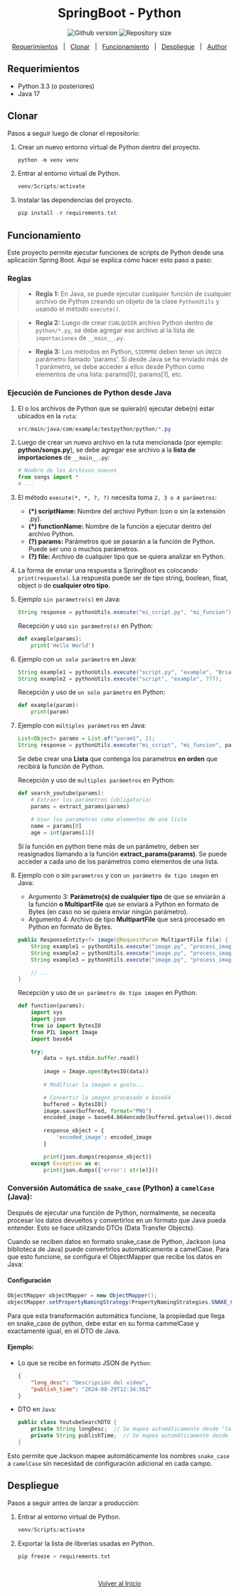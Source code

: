 
<h1 align="center">SpringBoot - Python</h1>

<p align="center">
  <img alt="Github version" src="https://img.shields.io/badge/version-1.0-blue?color=56BEB8">
  <img alt="Repository size" src="https://img.shields.io/github/repo-size/brianuceda/testpython?color=56BEB8">
</p>

<p align="center">
  <a href="#requerimientos">Requerimientos</a> &#xa0; | &#xa0;
  <a href="#clonar">Clonar</a> &#xa0; | &#xa0;
  <a href="#funcionamiento">Funcionamiento</a> &#xa0; | &#xa0;
  <a href="#despliegue">Despliegue</a> &#xa0; | &#xa0;
  <a href="https://github.com/brianuceda" target="_blank">Author</a>
</p>

## Requerimientos

- Python 3.3 (o posteriores)
- Java 17

## Clonar

Pasos a seguir luego de clonar el repositorio:

1. Crear un nuevo entorno virtual de Python dentro del proyecto.

    ```powershell
    python -m venv venv
    ```

2. Entrar al entorno virtual de Python.

    ```powershell
    venv/Scripts/activate
    ```

3. Instalar las dependencias del proyecto.

    ```powershell
    pip install -r requirements.txt
    ```

## Funcionamiento

Este proyecto permite ejecutar funciones de scripts de Python desde una aplicación Spring Boot. Aquí se explica cómo hacer esto paso a paso:

### Reglas

> * **Regla 1:** En Java, se puede ejecutar cualquier función de cualquier archivo de Python creando un objeto de la clase `PythonUtils` y usando el método `execute()`.

> * **Regla 2:** Luego de crear `CUALQUIER` archivo Python dentro de `python/*.py`, se debe agregar ese archivo al la lista de `importaciones` de `__main__.py`.

> * **Regla 3:** Los métodos en Python, `SIEMPRE` deben tener un `ÚNICO` parámetro llamado 'params'. Si desde Java se ha enviado más de 1 parámetro, se debe acceder a ellos desde Python como elementos de una lista: params[0], params[1], etc.

### Ejecución de Funciones de Python desde Java

1. El o los archivos de Python que se quiera(n) ejecutar debe(n) estar ubicados en la `ruta`:

    ```powershell
    src/main/java/com/example/testpython/python/*.py
    ```

2. Luego de crear un nuevo archivo en la ruta mencionada (por ejemplo: **python/songs.py**), se debe agregar ese archivo a la **lista de importaciones** de `__main__.py`:
   ```python   
   # Nombre de los Archivos nuevos
   from songs import *
   # ...
   ```

3. El método `execute(*, *, ?, ?)` necesita toma `2, 3 o 4 parámetros`:

    * **(*) scriptName:** Nombre del archivo Python (con o sin la extensión .py).
    * **(*) functionName:** Nombre de la función a ejecutar dentro del archivo Python.
    * **(?) params:** Parámetros que se pasarán a la función de Python. Puede ser uno o muchos parámetros.
    * **(?) file:** Archivo de cualquier tipo que se quiera analizar en Python.

4. La forma de enviar una respuesta a SpringBoot es colocando ``print(respuesta)``. La respuesta puede ser de tipo string, boolean, float, object o de **cualquier otro tipo**.

5. Ejemplo ``sin parámetro(s)`` en Java:

    ```java
    String response = pythonUtils.execute("mi_script.py", "mi_funcion");
    ```

    Recepción y uso ``sin parámetro(s)`` en Python:
    ```python
    def example(params):
        print('Hello World')
    ```

6. Ejemplo con ``un solo parámetro`` en Java: 

    ```java
    String example1 = pythonUtils.execute("script.py", "example", "Brian");
    String example2 = pythonUtils.execute("script", "example", 777);
    ```

    Recepción y uso de ``un solo parámetro`` en Python:

    ```python
    def example(param):
        print(param)
    ```

7. Ejemplo con ``múltiples parámetros`` en Java:

    ```java
    List<Object> params = List.of("param1", 2);
    String response = pythonUtils.execute("mi_script", "mi_funcion", params);
    ```

    Se debe crear una **Lista** que contenga los parametros **en orden** que recibirá la función de Python.

    Recepción y uso de ``multiples parámetros`` en Python:

    ```python
    def search_youtube(params):
        # Extraer los parámetros (obligatorio)
        params = extract_params(params)
        
        # Usar los parametros como elementos de una lista
        name = params[0]
        age = int(params[1])
    ```

    Si la función en python tiene más de un parámetro, deben ser reasignados llamando a la función **extract_params(params)**. Se puede acceder a cada uno de los parámetros como elementos de una lista.

8. Ejemplo con o sin `parametros` y con `un parámetro de tipo imagen` en Java:

    * Argumento 3: **Parámetro(s) de cualquier tipo** de que se enviarán a la función **o MultipartFile** que se enviará a Python en formato de Bytes (en caso no se quiera enviar ningún parámetro).
    * Argumento 4: Archivo de tipo **MultipartFile** que será procesado en Python en formato de Bytes.

    ```java
    public ResponseEntity<?> image(@RequestParam MultipartFile file) {
        String example1 = pythonUtils.execute("image.py", "process_image", file);
        String example2 = pythonUtils.execute("image.py", "process_image" 322, file);
        String example3 = pythonUtils.execute("image.py", "process_image" List.of("Brian", 1), file);

        // ...
    }
    ```

    Recepción y uso de ``un parámetro de tipo imagen`` en Python:
    ```python
    def function(params):
        import sys
        import json
        from io import BytesIO
        from PIL import Image
        import base64

        try:
            data = sys.stdin.buffer.read()
        
            image = Image.open(BytesIO(data))
            
            # Modificar la imagen a gusto...

            # Convertir la imagen procesada a base64
            buffered = BytesIO()
            image.save(buffered, format="PNG")
            encoded_image = base64.b64encode(buffered.getvalue()).decode("utf-8")
            
            response_object = {
                'encoded_image': encoded_image
            }

            print(json.dumps(response_object))
        except Exception as e:
            print(json.dumps({'error': str(e)}))
    ```

### Conversión Automática de ``snake_case`` **(Python)** a ``camelCase`` **(Java)**:
Después de ejecutar una función de Python, normalmente, se necesita procesar los datos devueltos y convertirlos en un formato que Java pueda entender. Esto se hace utilizando DTOs (Data Transfer Objects).

Cuando se reciben datos en formato snake_case de Python, Jackson (una biblioteca de Java) puede convertirlos automáticamente a camelCase. Para que esto funcione, se configura el ObjectMapper que recibe los datos en Java:

#### Configuración

```java
ObjectMapper objectMapper = new ObjectMapper();
objectMapper.setPropertyNamingStrategy(PropertyNamingStrategies.SNAKE_CASE);
```

Para que esta transformación automática funcione, la propiedad que llega en snake_case de python, debe estar en su forma cammelCase y exactamente igual, en el DTO de Java.

#### Ejemplo:

* Lo que se recibe en formato JSON de `Python`:

    ```json
    {
        "long_desc": "Descripción del video",
        "publish_time": "2024-08-29T12:34:56Z"
    }
    ```

* DTO en `Java`:

    ```java
    public class YoutubeSearchDTO {
        private String longDesc;  // Se mapea automáticamente desde "long_desc"
        private String publishTime;  // Se mapea automáticamente desde "publish_time"
    }
    ```

Esto permite que Jackson mapee automáticamente los nombres `snake_case` a `camelCase` sin necesidad de configuración adicional en cada campo.

## Despliegue
Pasos a seguir antes de lanzar a producción:

1. Entrar al entorno virtual de Python.
    ```powershell
    venv/Scripts/activate
    ```

2. Exportar la lista de librerías usadas en Python.
    ```python
    pip freeze > requirements.txt
    ```

<br>

<p align="center">
  <a href="#springboot---python">Volver al Inicio</a>
</p>
